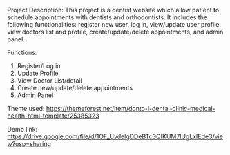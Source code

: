 Project Description:
This project is a dentist website which allow patient to schedule appointments with dentists and orthodontists. It includes the following functionalities: register new user, log in, view/update user profile, view doctors list and profile, create/update/delete appointments, and admin panel.

Functions:
1. Register/Log in
2. Update Profile
3. View Doctor List/detail
4. Create new/update/delete appointments
5. Admin Panel

Theme used: 
https://themeforest.net/item/donto-i-dental-clinic-medical-health-html-template/25385323

Demo link:
https://drive.google.com/file/d/1OF_UvdelgDDeBTc3QIKUM7lUgLxIEde3/view?usp=sharing
